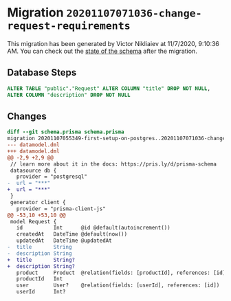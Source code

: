 # Migration `20201107071036-change-request-requirements`

This migration has been generated by Victor Nikliaiev at 11/7/2020, 9:10:36 AM.
You can check out the [state of the schema](./schema.prisma) after the migration.

## Database Steps

```sql
ALTER TABLE "public"."Request" ALTER COLUMN "title" DROP NOT NULL,
ALTER COLUMN "description" DROP NOT NULL
```

## Changes

```diff
diff --git schema.prisma schema.prisma
migration 20201107055349-first-setup-on-postgres..20201107071036-change-request-requirements
--- datamodel.dml
+++ datamodel.dml
@@ -2,9 +2,9 @@
 // learn more about it in the docs: https://pris.ly/d/prisma-schema
 datasource db {
   provider = "postgresql"
-  url = "***"
+  url = "***"
 }
 generator client {
   provider = "prisma-client-js"
@@ -53,10 +53,10 @@
 model Request {
   id          Int      @id @default(autoincrement())
   createdAt   DateTime @default(now())
   updatedAt   DateTime @updatedAt
-  title       String
-  description String
+  title       String?
+  description String?
   product     Product  @relation(fields: [productId], references: [id])
   productId   Int
   user        User?    @relation(fields: [userId], references: [id])
   userId      Int?
```


